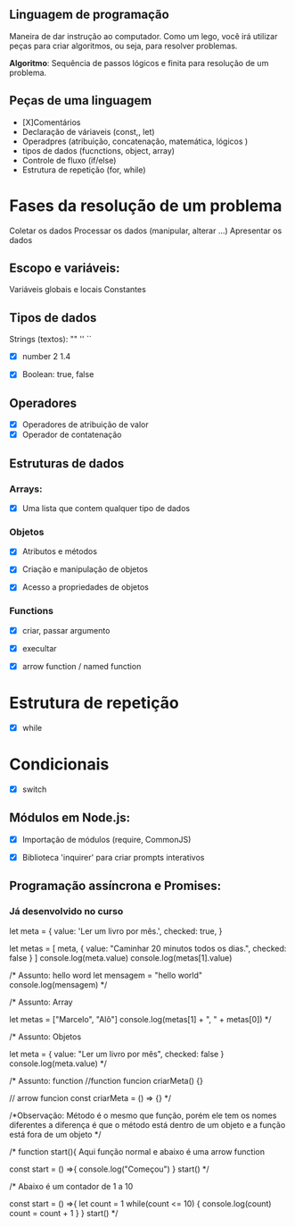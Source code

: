 ## Linguagem de programação

Maneira de dar instrução ao computador.
Como um lego, você irá utilizar peças para criar algoritmos, ou seja, para resolver problemas.

**Algoritmo**: Sequência de passos lógicos e finita para resolução de um problema.


## Peças de uma linguagem

- [X]Comentários
- Declaração de váriaveis (const,, let)
- Operadpres (atribuição, concatenação, matemática, lógicos )
- tipos de dados (fucnctions, object, array)
- Controle de fluxo (if/else)
- Estrutura de repetição (for, while)

# Fases da resolução de um problema

Coletar os dados
Processar os dados (manipular, alterar ...)
Apresentar os dados

## Escopo e variáveis:
Variáveis globais e locais
Constantes

## Tipos de dados

Strings (textos): ""   ''  ``
- [x] number 2  1.4
- [x] Boolean: true, false


## Operadores
- [x] Operadores de atribuição de valor
- [x] Operador de contatenação

## Estruturas de dados

### Arrays:

- [x] Uma lista que contem qualquer tipo de dados


### Objetos

- [x] Atributos e métodos
- [x] Criação e manipulação de objetos
- [x] Acesso a propriedades de objetos


### Functions

- [x] criar, passar argumento
- [x] execultar
- [x] arrow function / named function


# Estrutura de repetição

- [x] while

# Condicionais 

- [x] switch


## Módulos em Node.js:

- [x] Importação de módulos (require, CommonJS)
- [x] Biblioteca 'inquirer' para criar prompts interativos


## Programação assíncrona e Promises:




### Já desenvolvido no curso

let meta = {
    value: 'Ler um livro por mês.',
    checked: true,
}

let metas = [
    meta,
    {
        value: "Caminhar 20 minutos todos os dias.",
        checked: false
    }
]
console.log(meta.value)
console.log(metas[1].value)




/* Assunto: hello word
let mensagem = "hello world"
console.log(mensagem) */

/* Assunto: Array

let metas = ["Marcelo", "Alô"]
console.log(metas[1] + ", " + metas[0])
*/

/* Assunto: Objetos

let meta = {
    value: "Ler um livro por mês",
    checked: false
}
console.log(meta.value)
*/

/* Assunto: function 
//function
funcion criarMeta() {}


// arrow funcion
const criarMeta = () => {}
*/


/*Observação: Método é o mesmo que função, porém ele tem os nomes diferentes 
a diferença é que o método está dentro de um objeto e a função está fora de um objeto */

/* function start(){     Aqui função normal e abaixo é uma arrow function

const start = () =>{ 
    console.log("Começou")
}
start()
 */

 /* Abaixo é um contador de 1 a 10

const start = () =>{ 
    let count = 1
    while(count <= 10) {
        console.log(count)
        count = count + 1
    }
}
start()
*/